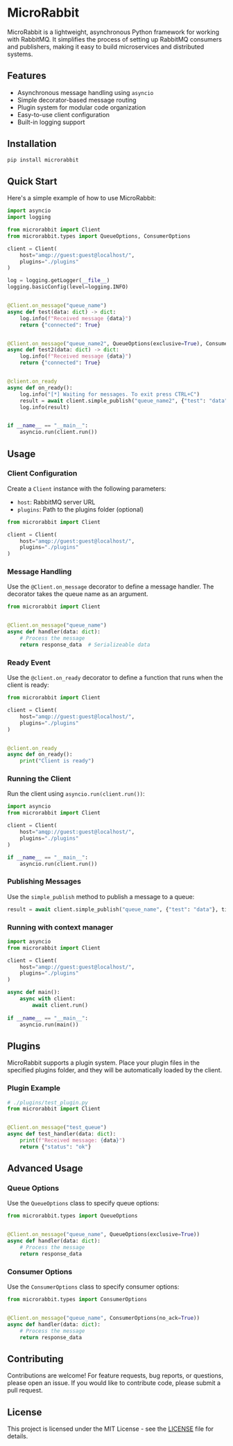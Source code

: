 # MicroRabbit
MicroRabbit is a lightweight, asynchronous Python framework for working with RabbitMQ. It simplifies the process of
setting up RabbitMQ consumers and publishers, making it easy to build microservices and distributed systems.

## Features

- Asynchronous message handling using `asyncio`
- Simple decorator-based message routing
- Plugin system for modular code organization
- Easy-to-use client configuration
- Built-in logging support

## Installation

```bash
pip install microrabbit
```

## Quick Start

Here's a simple example of how to use MicroRabbit:

```python
import asyncio
import logging

from microrabbit import Client
from microrabbit.types import QueueOptions, ConsumerOptions

client = Client(
    host="amqp://guest:guest@localhost/",
    plugins="./plugins"
)

log = logging.getLogger(__file__)
logging.basicConfig(level=logging.INFO)


@Client.on_message("queue_name")
async def test(data: dict) -> dict:
    log.info(f"Received message {data}")
    return {"connected": True}


@Client.on_message("queue_name2", QueueOptions(exclusive=True), ConsumerOptions(no_ack=True))
async def test2(data: dict) -> dict:
    log.info(f"Received message {data}")
    return {"connected": True}


@client.on_ready
async def on_ready():
    log.info("[*] Waiting for messages. To exit press CTRL+C")
    result = await client.simple_publish("queue_name2", {"test": "data"}, timeout=2, decode=True)
    log.info(result)


if __name__ == "__main__":
    asyncio.run(client.run())

```

## Usage

### Client Configuration

Create a `Client` instance with the following parameters:

- `host`: RabbitMQ server URL
- `plugins`: Path to the plugins folder (optional)

```python
from microrabbit import Client

client = Client(
    host="amqp://guest:guest@localhost/",
    plugins="./plugins"
)

```

### Message Handling

Use the `@Client.on_message` decorator to define a message handler. The decorator takes the queue name as an argument.

```python
from microrabbit import Client


@Client.on_message("queue_name")
async def handler(data: dict):
    # Process the message
    return response_data  # Serializeable data

```

### Ready Event

Use the `@client.on_ready` decorator to define a function that runs when the client is ready:

```python
from microrabbit import Client

client = Client(
    host="amqp://guest:guest@localhost/",
    plugins="./plugins"
)


@client.on_ready
async def on_ready():
    print("Client is ready")

```

### Running the Client

Run the client using `asyncio.run(client.run())`:

```python
import asyncio
from microrabbit import Client

client = Client(
    host="amqp://guest:guest@localhost/",
    plugins="./plugins"
)

if __name__ == "__main__":
    asyncio.run(client.run())

```

### Publishing Messages

Use the `simple_publish` method to publish a message to a queue:

```python
result = await client.simple_publish("queue_name", {"test": "data"}, timeout=2, decode=True)
```

### Running with context manager

```python
import asyncio
from microrabbit import Client

client = Client(
    host="amqp://guest:guest@localhost/",
    plugins="./plugins"
)

async def main():
    async with client:
        await client.run()
        
if __name__ == "__main__":
    asyncio.run(main())

```

## Plugins

MicroRabbit supports a plugin system.
Place your plugin files in the specified plugins folder, and they will be automatically
loaded by the client.

### Plugin Example

```python
# ./plugins/test_plugin.py
from microrabbit import Client


@Client.on_message("test_queue")
async def test_handler(data: dict):
    print(f"Received message: {data}")
    return {"status": "ok"}

```

## Advanced Usage

### Queue Options

Use the `QueueOptions` class to specify queue options:

```python
from microrabbit.types import QueueOptions


@Client.on_message("queue_name", QueueOptions(exclusive=True))
async def handler(data: dict):
    # Process the message
    return response_data

```

### Consumer Options

Use the `ConsumerOptions` class to specify consumer options:

```python
from microrabbit.types import ConsumerOptions


@Client.on_message("queue_name", ConsumerOptions(no_ack=True))
async def handler(data: dict):
    # Process the message
    return response_data

```

## Contributing

Contributions are welcome! For feature requests, bug reports, or questions, please open an issue.
If you would like to contribute code, please submit a pull request.

## License

This project is licensed under the MIT License - see the [LICENSE](LICENSE) file for details.
